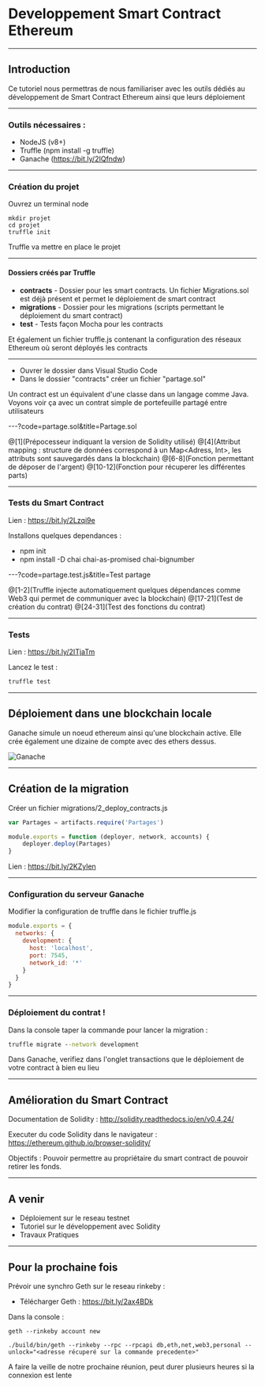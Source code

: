 # Developpement Smart Contract Ethereum

---

## Introduction

Ce tutoriel nous permettras de nous familiariser avec les outils dédiés au développement de Smart Contract Ethereum ainsi que leurs déploiement

---

### Outils nécessaires :

* NodeJS (v8+)
* Truffle (npm install -g truffle)
* Ganache (https://bit.ly/2IQfndw)

---

### Création du projet

Ouvrez un terminal node

```dos
mkdir projet
cd projet 
truffle init
```

Truffle va mettre en place le projet

--- 

#### Dossiers créés par Truffle

* **contracts** - Dossier pour les smart contracts. Un fichier Migrations.sol est déjà présent et permet le déploiement de smart contract
* **migrations** - Dossier pour les migrations (scripts permettant le déploiement du smart contract)
* **test** - Tests façon Mocha pour les contracts

Et également un fichier truffle.js contenant la configuration des réseaux Ethereum où seront déployés les contracts

--- 

* Ouvrer le dossier dans Visual Studio Code
* Dans le dossier "contracts" créer un fichier "partage.sol"

Un contract est un équivalent d'une classe dans un langage comme Java. Voyons voir ça avec un contrat simple de portefeuille partagé entre utilisateurs

---?code=partage.sol&title=Partage.sol

@[1](Prépocesseur indiquant la version de Solidity utilisé)
@[4](Attribut mapping : structure de données correspond à un Map<Adress, Int>, les attributs sont sauvegardés dans la blockchain)
@[6-8](Fonction permettant de déposer de l'argent)
@[10-12](Fonction pour récuperer les différentes parts)

---

### Tests du Smart Contract

Lien : https://bit.ly/2Lzqi9e

Installons quelques dependances :

* npm init
* npm install -D chai chai-as-promised chai-bignumber

---?code=partage.test.js&title=Test partage

@[1-2](Truffle injecte automatiquement quelques dépendances comme Web3 qui permet de communiquer avec la blockchain)
@[17-21](Test de création du contrat)
@[24-31](Test des fonctions du contrat)

---

### Tests

Lien : https://bit.ly/2ITjaTm

Lancez le test : 
```cmd
truffle test
```

---

## Déploiement dans une blockchain locale

Ganache simule un noeud ethereum ainsi qu'une blockchain active. Elle crée également une dizaine de compte avec des ethers dessus.

![Ganache](https://cdn-images-1.medium.com/max/800/1*5cApmJQCnFBpYRJ_47emIg.png)


--- 

## Création de la migration

Créer un fichier migrations/2_deploy_contracts.js

```js
var Partages = artifacts.require('Partages')

module.exports = function (deployer, network, accounts) {
    deployer.deploy(Partages)
}
```

Lien : https://bit.ly/2KZylen

---

### Configuration du serveur Ganache

Modifier la configuration de truffle dans le fichier truffle.js

```js
module.exports = {
  networks: {
    development: {
      host: 'localhost',
      port: 7545,
      network_id: '*'
    }
  }
}
```

--- 

### Déploiement du contrat !

Dans la console taper la commande pour lancer la migration :
```cmd
truffle migrate --network development
```

Dans Ganache, verifiez dans l'onglet transactions que le déploiement de votre contract à bien eu lieu 

--- 

## Amélioration du Smart Contract

Documentation de Solidity : http://solidity.readthedocs.io/en/v0.4.24/

Executer du code Solidity dans le navigateur : https://ethereum.github.io/browser-solidity/

Objectifs : Pouvoir permettre au propriétaire du smart contract de pouvoir retirer les fonds.


--- 

## A venir

* Déploiement sur le reseau testnet
* Tutoriel sur le développement avec Solidity
* Travaux Pratiques 

---

## Pour la prochaine fois 

Prévoir une synchro Geth sur le reseau rinkeby :

* Télécharger Geth : https://bit.ly/2ax4BDk

Dans la console :
```
geth --rinkeby account new

./build/bin/geth --rinkeby --rpc --rpcapi db,eth,net,web3,personal --unlock="<adresse récuperé sur la commande precedente>"
```

A faire la veille de notre prochaine réunion, peut durer plusieurs heures si la connexion est lente